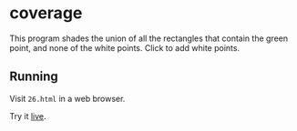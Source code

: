 coverage
========

This program shades the union of all the rectangles that contain the green
point, and none of the white points. Click to add white points.

Running
-------

Visit `26.html` in a web browser.

Try it [live][1].

[1]: https://rawgit.com/mastensg/52/master/26/26.html
